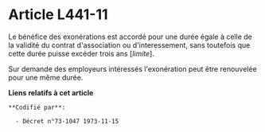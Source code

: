 # Article L441-11

Le bénéfice des exonérations est accordé pour une durée égale à celle de la validité du contrat d'association ou
d'interessement, sans toutefois que cette durée puisse excéder trois ans [*limite*].

Sur demande des employeurs intéressés l'exonération peut être renouvelée pour une même durée.

**Liens relatifs à cet article**

	**Codifié par**:

	  - Décret n°73-1047 1973-11-15
